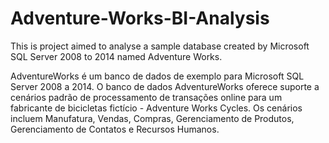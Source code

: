 # Adventure-Works-BI-Analysis
This is project aimed to analyse a sample database created by Microsoft SQL Server 2008 to 2014 named Adventure Works.

AdventureWorks é um banco de dados de exemplo para Microsoft SQL Server 2008 a 2014. 
O banco de dados AdventureWorks oferece suporte a cenários padrão de processamento de transações online para um fabricante de bicicletas fictício - Adventure Works Cycles. Os cenários incluem Manufatura, Vendas, Compras, Gerenciamento de Produtos, Gerenciamento de Contatos e Recursos Humanos. 
